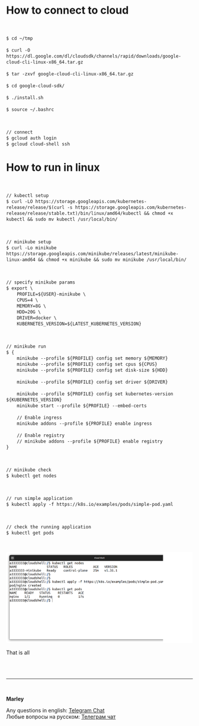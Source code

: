 # How to connect to cloud


<br/>

```
$ cd ~/tmp

$ curl -O https://dl.google.com/dl/cloudsdk/channels/rapid/downloads/google-cloud-cli-linux-x86_64.tar.gz

$ tar -zxvf google-cloud-cli-linux-x86_64.tar.gz

$ cd google-cloud-sdk/

$ ./install.sh

$ source ~/.bashrc
```

<br/>

```
// connect
$ gcloud auth login
$ gcloud cloud-shell ssh
```


# How to run in linux

<br/>

```
// kubectl setup
$ curl -LO https://storage.googleapis.com/kubernetes-release/release/$(curl -s https://storage.googleapis.com/kubernetes-release/release/stable.txt)/bin/linux/amd64/kubectl && chmod +x kubectl && sudo mv kubectl /usr/local/bin/
```

<br/>

```
// minikube setup
$ curl -Lo minikube https://storage.googleapis.com/minikube/releases/latest/minikube-linux-amd64 && chmod +x minikube && sudo mv minikube /usr/local/bin/
```


<br/>

```
// specify minikube params
$ export \
    PROFILE=${USER}-minikube \
    CPUS=4 \
    MEMORY=8G \
    HDD=20G \
    DRIVER=docker \
    KUBERNETES_VERSION=${LATEST_KUBERNETES_VERSION}
```

<br/>

```
// minikube run
$ {
    minikube --profile ${PROFILE} config set memory ${MEMORY}
    minikube --profile ${PROFILE} config set cpus ${CPUS}
    minikube --profile ${PROFILE} config set disk-size ${HDD}

    minikube --profile ${PROFILE} config set driver ${DRIVER}

    minikube --profile ${PROFILE} config set kubernetes-version ${KUBERNETES_VERSION}
    minikube start --profile ${PROFILE} --embed-certs

    // Enable ingress
    minikube addons --profile ${PROFILE} enable ingress

    // Enable registry
    // minikube addons --profile ${PROFILE} enable registry
}
```

<br/>

```
// minikube check
$ kubectl get nodes
```

<br/>

```
// run simple application
$ kubectl apply -f https://k8s.io/examples/pods/simple-pod.yaml
```
<br/>

```
// check the running application
$ kubectl get pods
```

<br/>

![Application](/img/kubectl-shell.png)


That is all


<br/><br/>

---

<br/>

**Marley**

Any questions in english: <a href="https://gitops.ru/chat/">Telegram Chat</a>  
Любые вопросы на русском: <a href="https://gitops.ru/chat/">Телеграм чат</a>
